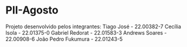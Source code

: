 # PII-Agosto

Projeto desenvolvido pelos integrantes:
    Tiago José - 22.00382-7
    Cecília Isola - 22.01375-0
    Gabriel Redorat - 22.01583-3
    Andrews Soares - 22.00908-6
    João Pedro Fukumura - 22.01243-5
